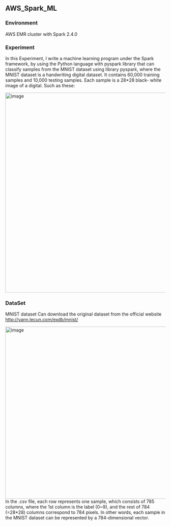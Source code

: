 ## AWS_Spark_ML

### Environment
AWS EMR cluster with Spark 2.4.0

### Experiment
In this Experiment, I write a machine learning program under the Spark framework, by using the Python language with pyspark library that can classify samples from the MNIST dataset using library pyspark, where the MNIST dataset is a handwriting digital dataset. It contains 60,000 training samples and 10,000 testing samples. Each sample is a 28*28 black- white image of a digital. Such as these:

<img width="626" alt="image" src="https://user-images.githubusercontent.com/38986230/171347455-52cc32e4-6f10-408f-969b-8e7ad5c0d9d8.png">

### DataSet
MNIST dataset Can download the original dataset from the official website http://yann.lecun.com/exdb/mnist/

<img width="539" alt="image" src="https://user-images.githubusercontent.com/38986230/171347533-cd46e7ce-edcd-4310-ab8e-2e292e430a10.png">
In the .csv file, each row represents one sample, which consists of 785 columns, where the 1st column is the label (0~9), and the rest of 784 (=28*28) columns correspond to 784 pixels. In other words, each sample in the MNIST dataset can be represented by a 784-dimensional vector.
